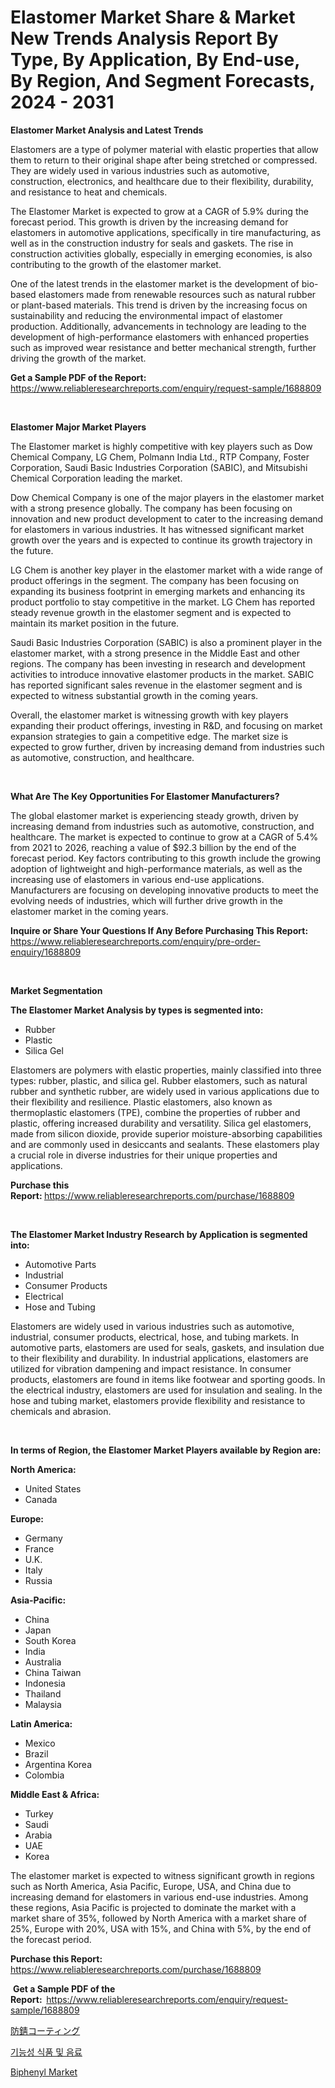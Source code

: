 <p><h1>Elastomer Market Share & Market New Trends Analysis Report By Type, By Application, By End-use, By Region, And Segment Forecasts, 2024 - 2031</h1></p><p><strong>Elastomer Market Analysis and Latest Trends</strong></p>
<p><p>Elastomers are a type of polymer material with elastic properties that allow them to return to their original shape after being stretched or compressed. They are widely used in various industries such as automotive, construction, electronics, and healthcare due to their flexibility, durability, and resistance to heat and chemicals.</p><p>The Elastomer Market is expected to grow at a CAGR of 5.9% during the forecast period. This growth is driven by the increasing demand for elastomers in automotive applications, specifically in tire manufacturing, as well as in the construction industry for seals and gaskets. The rise in construction activities globally, especially in emerging economies, is also contributing to the growth of the elastomer market.</p><p>One of the latest trends in the elastomer market is the development of bio-based elastomers made from renewable resources such as natural rubber or plant-based materials. This trend is driven by the increasing focus on sustainability and reducing the environmental impact of elastomer production. Additionally, advancements in technology are leading to the development of high-performance elastomers with enhanced properties such as improved wear resistance and better mechanical strength, further driving the growth of the market.</p></p>
<p><strong>Get a Sample PDF of the Report:&nbsp;</strong> <a href="https://www.reliableresearchreports.com/enquiry/request-sample/1688809">https://www.reliableresearchreports.com/enquiry/request-sample/1688809</a></p>
<p>&nbsp;</p>
<p><strong>Elastomer Major Market Players</strong></p>
<p><p>The Elastomer market is highly competitive with key players such as Dow Chemical Company, LG Chem, Polmann India Ltd., RTP Company, Foster Corporation, Saudi Basic Industries Corporation (SABIC), and Mitsubishi Chemical Corporation leading the market.</p><p>Dow Chemical Company is one of the major players in the elastomer market with a strong presence globally. The company has been focusing on innovation and new product development to cater to the increasing demand for elastomers in various industries. It has witnessed significant market growth over the years and is expected to continue its growth trajectory in the future.</p><p>LG Chem is another key player in the elastomer market with a wide range of product offerings in the segment. The company has been focusing on expanding its business footprint in emerging markets and enhancing its product portfolio to stay competitive in the market. LG Chem has reported steady revenue growth in the elastomer segment and is expected to maintain its market position in the future.</p><p>Saudi Basic Industries Corporation (SABIC) is also a prominent player in the elastomer market, with a strong presence in the Middle East and other regions. The company has been investing in research and development activities to introduce innovative elastomer products in the market. SABIC has reported significant sales revenue in the elastomer segment and is expected to witness substantial growth in the coming years.</p><p>Overall, the elastomer market is witnessing growth with key players expanding their product offerings, investing in R&D, and focusing on market expansion strategies to gain a competitive edge. The market size is expected to grow further, driven by increasing demand from industries such as automotive, construction, and healthcare.</p></p>
<p>&nbsp;</p>
<p><strong>What Are The Key Opportunities For Elastomer Manufacturers?</strong></p>
<p><p>The global elastomer market is experiencing steady growth, driven by increasing demand from industries such as automotive, construction, and healthcare. The market is expected to continue to grow at a CAGR of 5.4% from 2021 to 2026, reaching a value of $92.3 billion by the end of the forecast period. Key factors contributing to this growth include the growing adoption of lightweight and high-performance materials, as well as the increasing use of elastomers in various end-use applications. Manufacturers are focusing on developing innovative products to meet the evolving needs of industries, which will further drive growth in the elastomer market in the coming years.</p></p>
<p><strong>Inquire or Share Your Questions If Any Before Purchasing This Report:</strong> <a href="https://www.reliableresearchreports.com/enquiry/pre-order-enquiry/1688809">https://www.reliableresearchreports.com/enquiry/pre-order-enquiry/1688809</a></p>
<p>&nbsp;</p>
<p><strong>Market Segmentation</strong></p>
<p><strong>The Elastomer Market Analysis by types is segmented into:</strong></p>
<p><ul><li>Rubber</li><li>Plastic</li><li>Silica Gel</li></ul></p>
<p><p>Elastomers are polymers with elastic properties, mainly classified into three types: rubber, plastic, and silica gel. Rubber elastomers, such as natural rubber and synthetic rubber, are widely used in various applications due to their flexibility and resilience. Plastic elastomers, also known as thermoplastic elastomers (TPE), combine the properties of rubber and plastic, offering increased durability and versatility. Silica gel elastomers, made from silicon dioxide, provide superior moisture-absorbing capabilities and are commonly used in desiccants and sealants. These elastomers play a crucial role in diverse industries for their unique properties and applications.</p></p>
<p><strong>Purchase this Report:&nbsp;</strong><a href="https://www.reliableresearchreports.com/purchase/1688809">https://www.reliableresearchreports.com/purchase/1688809</a></p>
<p>&nbsp;</p>
<p><strong>The Elastomer Market Industry Research by Application is segmented into:</strong></p>
<p><ul><li>Automotive Parts</li><li>Industrial</li><li>Consumer Products</li><li>Electrical</li><li>Hose and Tubing</li></ul></p>
<p><p>Elastomers are widely used in various industries such as automotive, industrial, consumer products, electrical, hose, and tubing markets. In automotive parts, elastomers are used for seals, gaskets, and insulation due to their flexibility and durability. In industrial applications, elastomers are utilized for vibration dampening and impact resistance. In consumer products, elastomers are found in items like footwear and sporting goods. In the electrical industry, elastomers are used for insulation and sealing. In the hose and tubing market, elastomers provide flexibility and resistance to chemicals and abrasion.</p></p>
<p>&nbsp;</p>
<p><strong>In terms of Region, the Elastomer Market Players available by Region are:</strong></p>
<p>
    <p> <strong> North America: </strong>
        <ul>
            <li>United States</li>
            <li>Canada</li>
        </ul>
        </p> 
    <p> <strong> Europe: </strong>
        <ul>
            <li>Germany</li>
            <li>France</li>
            <li>U.K.</li>
            <li>Italy</li>
            <li>Russia</li>
        </ul>
        </p> 
    <p> <strong> Asia-Pacific: </strong>
        <ul>
            <li>China</li>
            <li>Japan</li>
            <li>South Korea</li>
            <li>India</li>
            <li>Australia</li>
            <li>China Taiwan</li>
            <li>Indonesia</li>
            <li>Thailand</li>
            <li>Malaysia</li>
        </ul>
        </p> 
    <p> <strong> Latin America: </strong>
        <ul>
            <li>Mexico</li>
            <li>Brazil</li>
            <li>Argentina Korea</li>
            <li>Colombia</li>
        </ul>
        </p> 
    <p> <strong> Middle East & Africa: </strong>
        <ul>
            <li>Turkey</li>
            <li>Saudi</li>
            <li>Arabia</li>
            <li>UAE</li>
            <li>Korea</li>
        </ul>
    </p>
    </p>
<p><p>The elastomer market is expected to witness significant growth in regions such as North America, Asia Pacific, Europe, USA, and China due to increasing demand for elastomers in various end-use industries. Among these regions, Asia Pacific is projected to dominate the market with a market share of 35%, followed by North America with a market share of 25%, Europe with 20%, USA with 15%, and China with 5%, by the end of the forecast period.</p></p>
<p><strong>Purchase this Report: </strong><a href="https://www.reliableresearchreports.com/purchase/1688809">https://www.reliableresearchreports.com/purchase/1688809</a></p>
<p>&nbsp;<strong>Get a Sample PDF of the Report:&nbsp;&nbsp;</strong><a href="https://www.reliableresearchreports.com/enquiry/request-sample/1688809">https://www.reliableresearchreports.com/enquiry/request-sample/1688809</a></p>
<p><strong></strong></p>
<p><p><a href="https://github.com/zekaoe592392/Market-Research-Report-List-1/blob/main/5808050192165.md">防錆コーティング</a></p><p><a href="https://github.com/crfsywufhm81415/Market-Research-Report-List-1/blob/main/9488616191980.md">기능성 식품 및 음료</a></p><p><a href="https://github.com/RickHolmes3/Market-Research-Report-List-3/blob/main/biphenyl-market.md">Biphenyl Market</a></p></p>